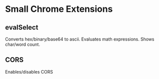 # Small Chrome Extensions

## evalSelect

Converts hex/binary/base64 to ascii. Evaluates math expressions. Shows char/word count.

## CORS

Enables/disables CORS
